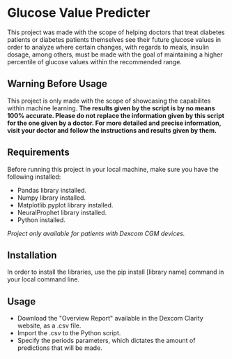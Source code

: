 # Glucose Value Predicter
This project was made with the scope of helping doctors that treat diabetes patients or diabetes patients themselves see their future glucose values in order to analyze where certain changes, with regards to meals, insulin dosage, among others, must be made with the goal of maintaining a higher percentile of glucose values within the recommended range. 

## Warning Before Usage
This project is only made with the scope of showcasing the capabilites within machine learning. **The results given by the script is by no means 100% accurate. Please do not replace the information given by this script for the one given by a doctor. For more detailed and precise information, visit your doctor and follow the instructions and results given by them.**

## Requirements
Before running this project in your local machine, make sure you have the following installed:
- Pandas library installed.
- Numpy library installed.
- Matplotlib.pyplot library installed.
- NeuralProphet library installed.
- Python installed.

*Project only available for patients with Dexcom CGM devices.*

## Installation
In order to install the libraries, use the pip install [library name] command in your local command line.

## Usage
- Download the "Overview Report" available in the Dexcom Clarity website, as a .csv file.
- Import the .csv to the Python script.
- Specify the periods parameters, which dictates the amount of predictions that will be made. 

